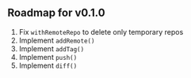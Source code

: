 ## Roadmap for v0.1.0

1.  Fix `withRemoteRepo` to delete only temporary repos
2.  Implement `addRemote()`
3.  Implement `addTag()`
4.  Implement `push()`
5.  Implement `diff()`

